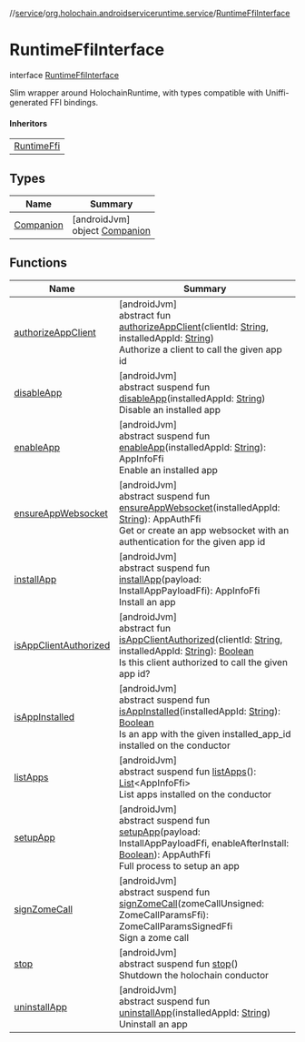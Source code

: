 //[service](../../../index.md)/[org.holochain.androidserviceruntime.service](../index.md)/[RuntimeFfiInterface](index.md)

# RuntimeFfiInterface

interface [RuntimeFfiInterface](index.md)

Slim wrapper around HolochainRuntime, with types compatible with Uniffi-generated FFI bindings.

#### Inheritors

| |
|---|
| [RuntimeFfi](../-runtime-ffi/index.md) |

## Types

| Name | Summary |
|---|---|
| [Companion](-companion/index.md) | [androidJvm]<br>object [Companion](-companion/index.md) |

## Functions

| Name | Summary |
|---|---|
| [authorizeAppClient](authorize-app-client.md) | [androidJvm]<br>abstract fun [authorizeAppClient](authorize-app-client.md)(clientId: [String](https://kotlinlang.org/api/core/kotlin-stdlib/kotlin/-string/index.html), installedAppId: [String](https://kotlinlang.org/api/core/kotlin-stdlib/kotlin/-string/index.html))<br>Authorize a client to call the given app id |
| [disableApp](disable-app.md) | [androidJvm]<br>abstract suspend fun [disableApp](disable-app.md)(installedAppId: [String](https://kotlinlang.org/api/core/kotlin-stdlib/kotlin/-string/index.html))<br>Disable an installed app |
| [enableApp](enable-app.md) | [androidJvm]<br>abstract suspend fun [enableApp](enable-app.md)(installedAppId: [String](https://kotlinlang.org/api/core/kotlin-stdlib/kotlin/-string/index.html)): AppInfoFfi<br>Enable an installed app |
| [ensureAppWebsocket](ensure-app-websocket.md) | [androidJvm]<br>abstract suspend fun [ensureAppWebsocket](ensure-app-websocket.md)(installedAppId: [String](https://kotlinlang.org/api/core/kotlin-stdlib/kotlin/-string/index.html)): AppAuthFfi<br>Get or create an app websocket with an authentication for the given app id |
| [installApp](install-app.md) | [androidJvm]<br>abstract suspend fun [installApp](install-app.md)(payload: InstallAppPayloadFfi): AppInfoFfi<br>Install an app |
| [isAppClientAuthorized](is-app-client-authorized.md) | [androidJvm]<br>abstract fun [isAppClientAuthorized](is-app-client-authorized.md)(clientId: [String](https://kotlinlang.org/api/core/kotlin-stdlib/kotlin/-string/index.html), installedAppId: [String](https://kotlinlang.org/api/core/kotlin-stdlib/kotlin/-string/index.html)): [Boolean](https://kotlinlang.org/api/core/kotlin-stdlib/kotlin/-boolean/index.html)<br>Is this client authorized to call the given app id? |
| [isAppInstalled](is-app-installed.md) | [androidJvm]<br>abstract suspend fun [isAppInstalled](is-app-installed.md)(installedAppId: [String](https://kotlinlang.org/api/core/kotlin-stdlib/kotlin/-string/index.html)): [Boolean](https://kotlinlang.org/api/core/kotlin-stdlib/kotlin/-boolean/index.html)<br>Is an app with the given installed_app_id installed on the conductor |
| [listApps](list-apps.md) | [androidJvm]<br>abstract suspend fun [listApps](list-apps.md)(): [List](https://kotlinlang.org/api/core/kotlin-stdlib/kotlin.collections/-list/index.html)&lt;AppInfoFfi&gt;<br>List apps installed on the conductor |
| [setupApp](setup-app.md) | [androidJvm]<br>abstract suspend fun [setupApp](setup-app.md)(payload: InstallAppPayloadFfi, enableAfterInstall: [Boolean](https://kotlinlang.org/api/core/kotlin-stdlib/kotlin/-boolean/index.html)): AppAuthFfi<br>Full process to setup an app |
| [signZomeCall](sign-zome-call.md) | [androidJvm]<br>abstract suspend fun [signZomeCall](sign-zome-call.md)(zomeCallUnsigned: ZomeCallParamsFfi): ZomeCallParamsSignedFfi<br>Sign a zome call |
| [stop](stop.md) | [androidJvm]<br>abstract suspend fun [stop](stop.md)()<br>Shutdown the holochain conductor |
| [uninstallApp](uninstall-app.md) | [androidJvm]<br>abstract suspend fun [uninstallApp](uninstall-app.md)(installedAppId: [String](https://kotlinlang.org/api/core/kotlin-stdlib/kotlin/-string/index.html))<br>Uninstall an app |